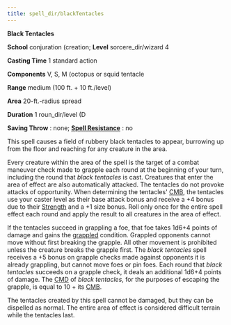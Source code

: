 ```yaml
---
title: spell_dir/blackTentacles
---
```

 **Black Tentacles**

**School** conjuration (creation; **Level** sorcere_dir/wizard 4

**Casting Time** 1 standard action

**Components** V, S, M (octopus or squid tentacle

**Range** medium (100 ft. + 10 ft./level)

**Area** 20-ft.-radius spread

**Duration** 1 roun_dir/level (D

**Saving Throw** : none; **[Spell Resistance](../glossary#_spell-resistance)** : no

This spell causes a field of rubbery black tentacles to appear, burrowing up from the floor and reaching for any creature in the area.

Every creature within the area of the spell is the target of a combat maneuver check made to grapple each round at the beginning of your turn, including the round that _black tentacles_ is cast. Creatures that enter the area of effect are also automatically attacked. The tentacles do not provoke attacks of opportunity. When determining the tentacles' [CMB](../combat#_combat-maneuver-bonus), the tentacles use your caster level as their base attack bonus and receive a +4 bonus due to their [Strength](../gettingStarted#_strength) and a +1 size bonus. Roll only once for the entire spell effect each round and apply the result to all creatures in the area of effect.

If the tentacles succeed in grappling a foe, that foe takes 1d6+4 points of damage and gains the [grappled](../glossary#_grappled) condition. Grappled opponents cannot move without first breaking the grapple. All other movement is prohibited unless the creature breaks the grapple first. The _black tentacles_ spell receives a +5 bonus on grapple checks made against opponents it is already grappling, but cannot move foes or pin foes. Each round that _black tentacles_ succeeds on a grapple check, it deals an additional 1d6+4 points of damage. The [CMD](../combat#_combat-maneuver-defense) of _black tentacles_, for the purposes of escaping the grapple, is equal to 10 + its [CMB](../combat#_combat-maneuver-bonus).

The tentacles created by this spell cannot be damaged, but they can be dispelled as normal. The entire area of effect is considered difficult terrain while the tentacles last.


